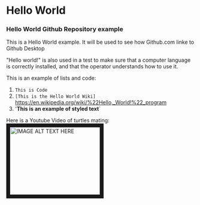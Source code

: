 # Hello World
### Hello World Github Repository example

This is a Hello World example. It will be used to see how Github.com linke to Github Desktop

"Hello world!" is also  used in a test to make sure that a computer language is correctly installed, and that the operator understands how to use it.

This is an example of lists and code:
1. `This is Code`
2. `[This is the Hello World Wiki]` https://en.wikipedia.org/wiki/%22Hello,_World!%22_program
3. '**This is an example of styled text**`

Here is a Youtube Video of turtles mating:
<a href="http://www.youtube.com/watch?feature=player_embedded&v=3eMevDIpZrA
" target="_blank"><img src="http://img.youtube.com/vi/3eMevDIpZrA/0.jpg" 
alt="IMAGE ALT TEXT HERE" width="240" height="180" border="10" /></a>
